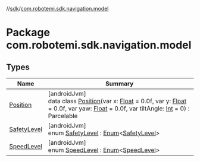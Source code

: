 //[sdk](../../index.md)/[com.robotemi.sdk.navigation.model](index.md)

# Package com.robotemi.sdk.navigation.model

## Types

| Name | Summary |
|---|---|
| [Position](-position/index.md) | [androidJvm]<br>data class [Position](-position/index.md)(var x: [Float](https://kotlinlang.org/api/latest/jvm/stdlib/kotlin/-float/index.html) = 0.0f, var y: [Float](https://kotlinlang.org/api/latest/jvm/stdlib/kotlin/-float/index.html) = 0.0f, var yaw: [Float](https://kotlinlang.org/api/latest/jvm/stdlib/kotlin/-float/index.html) = 0.0f, var tiltAngle: [Int](https://kotlinlang.org/api/latest/jvm/stdlib/kotlin/-int/index.html) = 0) : Parcelable |
| [SafetyLevel](-safety-level/index.md) | [androidJvm]<br>enum [SafetyLevel](-safety-level/index.md) : [Enum](https://kotlinlang.org/api/latest/jvm/stdlib/kotlin/-enum/index.html)&lt;[SafetyLevel](-safety-level/index.md)&gt; |
| [SpeedLevel](-speed-level/index.md) | [androidJvm]<br>enum [SpeedLevel](-speed-level/index.md) : [Enum](https://kotlinlang.org/api/latest/jvm/stdlib/kotlin/-enum/index.html)&lt;[SpeedLevel](-speed-level/index.md)&gt; |
